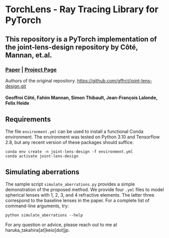 # TorchLens - Ray Tracing Library for PyTorch


## This repository is a PyTorch implementation of the joint-lens-design repository by Côté, Mannan, et.al.
### [Paper](https://arxiv.org/abs/2212.04441) | [Project Page](https://light.princeton.edu/joint-lens-design)
Authors of the original repository.
https://github.com/gffrct/joint-lens-design.git
#### Geoffroi Côté, Fahim Mannan, Simon Thibault, Jean-François Lalonde, Felix Heide

## Requirements

The file ```environment.yml``` can be used to install a functional Conda environment. The environment was tested on Python 3.10 and Tensorflow 2.8, but any recent version of these packages should suffice.

```
conda env create -n joint-lens-design -f environment.yml
conda activate joint-lens-design
```

## Simulating aberrations

The sample script ```simulate_aberrations.py``` provides a simple demonstration of the proposed method. We provide four ```.yml``` files to model spherical lenses with 1, 2, 3, and 4 refractive elements. The latter three correspond to the baseline lenses in the paper. For a complete list of command-line arguments, try:

```
python simulate_aberrations --help
```

For any question or advice, please reach out to me at haruka_takahira[at]keio[dot]jp.
